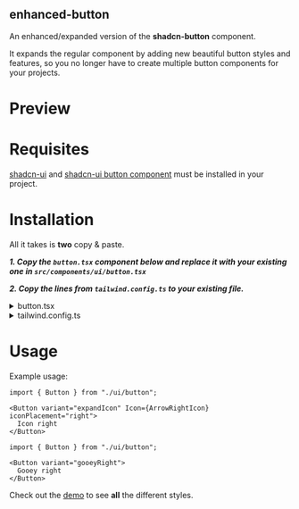 ## enhanced-button

An enhanced/expanded version of the **shadcn-button** component. 

It expands the regular component by adding new beautiful button styles and features, so you no longer have to create multiple button components for your projects.


# Preview



# Requisites

[shadcn-ui](https://ui.shadcn.com/docs/installation) and [shadcn-ui button component](https://ui.shadcn.com/docs/components/button) must be installed in your project.

# Installation

All it takes is **two** copy & paste.

***1. Copy the `button.tsx` component below and replace it with your existing one in `src/components/ui/button.tsx`***

***2. Copy the lines from `tailwind.config.ts` to your existing file.***
<details>
  <summary>button.tsx</summary>

  ```tsx
import * as React from "react";
import { Slot } from "@radix-ui/react-slot";
import { cva, type VariantProps } from "class-variance-authority";
import { cn } from "@/lib/utils";

const buttonVariants = cva(
  "inline-flex items-center justify-center whitespace-nowrap rounded-md text-sm font-medium ring-offset-background transition-colors focus-visible:outline-none focus-visible:ring-2 focus-visible:ring-ring focus-visible:ring-offset-2 disabled:pointer-events-none disabled:opacity-50",
  {
    variants: {
      variant: {
        default: "bg-primary text-primary-foreground hover:bg-primary/90",
        destructive:
          "bg-destructive text-destructive-foreground hover:bg-destructive/90",
        outline:
          "border border-input bg-background hover:bg-accent hover:text-accent-foreground",
        secondary:
          "bg-secondary text-secondary-foreground hover:bg-secondary/80",
        ghost: "hover:bg-accent hover:text-accent-foreground",
        link: "text-primary underline-offset-4 hover:underline",
        expandIcon:
          "group relative text-primary-foreground bg-primary hover:bg-primary/90",
        ringHover:
          "bg-primary text-primary-foreground transition-all duration-300 hover:bg-primary/90 hover:ring-2 hover:ring-primary/90 hover:ring-offset-2",
        shine:
          "text-primary-foreground animate-shine bg-gradient-to-r from-primary via-primary/75 to-primary bg-[length:400%_100%] ",
          gooeyRight:
          "text-primary-foreground relative bg-primary z-0 overflow-hidden transition-all duration-500 before:absolute before:inset-0 before:-z-10 before:translate-x-[150%] before:translate-y-[150%] before:scale-[2.5] before:rounded-[100%] before:bg-gradient-to-r from-zinc-400 before:transition-transform before:duration-1000  hover:before:translate-x-[0%] hover:before:translate-y-[0%] ",
          gooeyLeft:
          "text-primary-foreground relative bg-primary z-0 overflow-hidden transition-all duration-500 after:absolute after:inset-0 after:-z-10 after:translate-x-[-150%] after:translate-y-[150%] after:scale-[2.5] after:rounded-[100%] after:bg-gradient-to-l from-zinc-400 after:transition-transform after:duration-1000  hover:after:translate-x-[0%] hover:after:translate-y-[0%] ",
        linkHover1:
          "relative after:absolute after:bg-primary after:bottom-2 after:h-[1px] after:w-2/3 after:origin-bottom-left after:scale-x-100 hover:after:origin-bottom-right hover:after:scale-x-0 after:transition-transform after:ease-in-out after:duration-300",
        linkHover2:
          "relative after:absolute after:bg-primary after:bottom-2 after:h-[1px] after:w-2/3 after:origin-bottom-right after:scale-x-0 hover:after:origin-bottom-left hover:after:scale-x-100 after:transition-transform after:ease-in-out after:duration-300",
      },
      size: {
        default: "h-10 px-4 py-2",
        sm: "h-9 rounded-md px-3",
        lg: "h-11 rounded-md px-8",
        icon: "h-10 w-10",
      },
    },
    defaultVariants: {
      variant: "default",
      size: "default",
    },
  }
);

interface IconProps {
  Icon: React.ElementType;
  iconPlacement: "left" | "right";
}

interface IconRefProps {
  Icon?: never;
  iconPlacement?: undefined;
}

export interface ButtonProps
  extends React.ButtonHTMLAttributes<HTMLButtonElement>,
    VariantProps<typeof buttonVariants> {
  asChild?: boolean;
}

export type ButtonIconProps = IconProps | IconRefProps;

const Button = React.forwardRef<
  HTMLButtonElement,
  ButtonProps & ButtonIconProps
>(
  (
    {
      className,
      variant,
      size,
      asChild = false,
      Icon,
      iconPlacement,
      ...props
    },
    ref
  ) => {
    const Comp = asChild ? Slot : "button";
    return (
      <Comp
        className={cn(buttonVariants({ variant, size, className }))}
        ref={ref}
        {...props}
      >
        {Icon && iconPlacement === "left" && (
          <div className="w-0 translate-x-[0%] pr-0 opacity-0 transition-all duration-200 group-hover:w-5 group-hover:translate-x-100 group-hover:pr-2 group-hover:opacity-100">
            <Icon />
          </div>
        )}
        {props.children}
        {Icon && iconPlacement === "right" && (
          <div className="w-0 translate-x-[100%] pl-0 opacity-0 transition-all duration-200 group-hover:w-5 group-hover:translate-x-0 group-hover:pl-2 group-hover:opacity-100">
            <Icon />
          </div>
        )}
      </Comp>
    );
  }
);
Button.displayName = "Button";

export { Button, buttonVariants };
        
```

</details>


<details>
  <summary>tailwind.config.ts</summary>

  ```diff
const config = {
    extend: {
        keyframes: {
+          "shine": {
+            from: { backgroundPosition: '200% 0' },
+            to: { backgroundPosition: '-200% 0' },
          },
        },
        animation: {
+         "shine": "shine 8s ease-in-out infinite",
        },
    },
}    
```

</details>

# Usage

Example usage:

```tsx
import { Button } from "./ui/button";

<Button variant="expandIcon" Icon={ArrowRightIcon} iconPlacement="right">
  Icon right
</Button>
```

```tsx
import { Button } from "./ui/button";

<Button variant="gooeyRight">
  Gooey right
</Button>
```

Check out the [demo](https://enhanced-button.vercel.app/) to see **all** the different styles.



